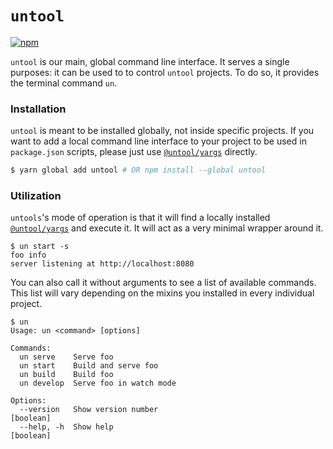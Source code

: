 # `untool`

[![npm](https://img.shields.io/npm/v/untool.svg)](https://www.npmjs.com/package/untool)

`untool` is our main, global command line interface. It serves a single purposes: it can be used to to control `untool` projects. To do so, it provides the terminal command `un`.

### Installation

`untool` is meant to be installed globally, not inside specific projects. If you want to add a local command line interface to your project to be used in `package.json` scripts, please just use [`@untool/yargs`](https://github.com/untool/untool/blob/master/packages/yargs/README.md) directly.

```bash
$ yarn global add untool # OR npm install --global untool
```

### Utilization

`untools`'s mode of operation is that it will find a locally installed [`@untool/yargs`](https://github.com/untool/untool/blob/master/packages/yargs/README.md) and execute it. It will act as a very minimal wrapper around it.

```text
$ un start -s
foo info
server listening at http://localhost:8080
```

You can also call it without arguments to see a list of available commands. This list will vary depending on the mixins you installed in every individual project.

```text
$ un
Usage: un <command> [options]

Commands:
  un serve    Serve foo
  un start    Build and serve foo
  un build    Build foo
  un develop  Serve foo in watch mode

Options:
  --version   Show version number                                     [boolean]
  --help, -h  Show help                                               [boolean]
```
